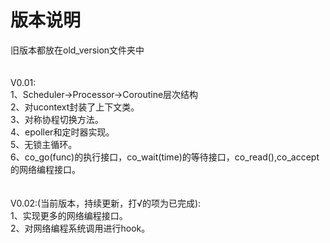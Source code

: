 # 版本说明

旧版本都放在old_version文件夹中<br>
<br>
<br>
V0.01:<br>
1、Scheduler->Processor->Coroutine层次结构<br>
2、对ucontext封装了上下文类。<br>
3、对称协程切换方法。<br>
4、epoller和定时器实现。<br>
5、无锁主循环。<br>
6、co_go(func)的执行接口，co_wait(time)的等待接口，co_read(),co_accept的网络编程接口。<br>
<br>
<br>
V0.02:(当前版本，持续更新，打√的项为已完成):<br>
1、实现更多的网络编程接口。<br>
2、对网络编程系统调用进行hook。<br>